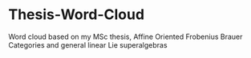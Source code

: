 # Thesis-Word-Cloud
Word cloud based on my MSc thesis, Affine Oriented Frobenius Brauer Categories and general linear Lie superalgebras
